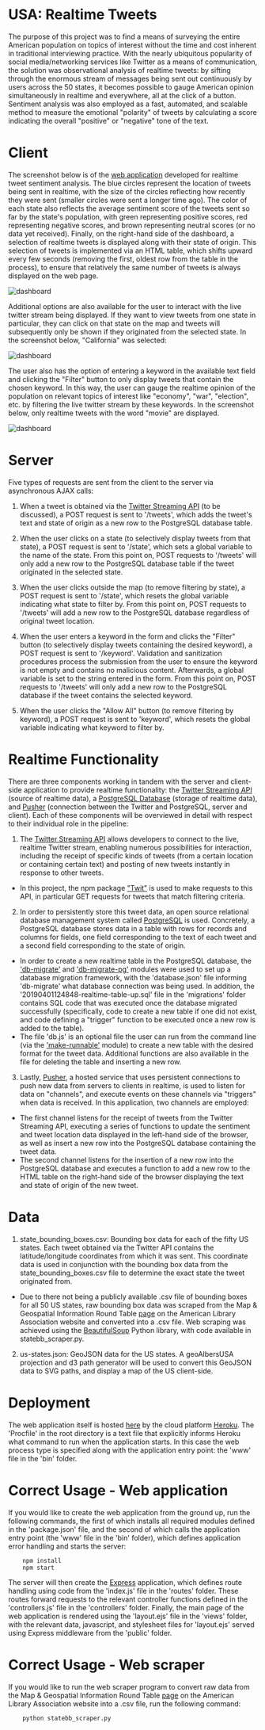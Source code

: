 USA: Realtime Tweets
=========================

The purpose of this project was to find a means of surveying the entire American population on topics of interest without the time and cost inherent in traditional interviewing practice. With the nearly ubiquitous popularity of social media/networking services like Twitter as a means of communication, the solution was observational analysis of realtime tweets: by sifting through the enormous stream of messages being sent out continuously by users across the 50 states, it becomes possible to gauge American opinion simultaneously in realtime and everywhere, all at the click of a button. Sentiment analysis was also employed as a fast, automated, and scalable method to measure the emotional "polarity" of tweets by calculating a score indicating the overall "positive" or "negative" tone of the text. 

Client
=========================

The screenshot below is of the [web application](http://realtime-tweets-usa.herokuapp.com) developed for realtime tweet sentiment analysis. The blue circles represent the location of tweets being sent in realtime, with the size of the circles reflecting how recently they were sent (smaller circles were sent a longer time ago). The color of each state also reflects the average sentiment score of the tweets sent so far by the state's population, with green representing positive scores, red representing negative scores, and brown representing neutral scores (or no data yet received). Finally, on the right-hand side of the dashboard, a selection of realtime tweets is displayed along with their state of origin. This selection of tweets is implemented via an HTML table, which shifts upward every few seconds (removing the first, oldest row from the table in the process), to ensure that relatively the same number of tweets is always displayed on the web page.

![dashboard](https://github.com/cchinchristopherj/Realtime-Tweets/blob/master/images/screenshot_main.png)

Additional options are also available for the user to interact with the live twitter stream being displayed. If they want to view tweets from one state in particular, they can click on that state on the map and tweets will subsequently only be shown if they originated from the selected state. In the screenshot below, "California" was selected: 

![dashboard](https://github.com/cchinchristopherj/Realtime-Tweets/blob/master/images/screenshot_state.png)

The user also has the option of entering a keyword in the available text field and clicking the "Filter" button to only display tweets that contain the chosen keyword. In this way, the user can gauge the realtime opinion of the population on relevant topics of interest like "economy", "war", "election", etc. by filtering the live twitter stream by these keywords. In the screenshot below, only realtime tweets with the word "movie" are displayed. 

![dashboard](https://github.com/cchinchristopherj/Realtime-Tweets/blob/master/images/screenshot_keyword.png)

Server
=========================

Five types of requests are sent from the client to the server via asynchronous AJAX calls:

1. When a tweet is obtained via the [Twitter Streaming API](https://developer.twitter.com/en/docs.html) (to be discussed), a POST request is sent to '/tweets', which adds the tweet's text and state of origin as a new row to the PostgreSQL database table. 

2. When the user clicks on a state (to selectively display tweets from that state), a POST request is sent to '/state', which sets a global variable to the name of the state. From this point on, POST requests to '/tweets' will only add a new row to the PostgreSQL database table if the tweet originated in the selected state. 

3. When the user clicks outside the map (to remove filtering by state), a POST request is sent to '/state', which resets the global variable indicating what state to filter by. From this point on, POST requests to '/tweets' will add a new row to the PostgreSQL database regardless of original tweet location. 

4. When the user enters a keyword in the form and clicks the "Filter" button (to selectively display tweets containing the desired keyword), a POST request is sent to '/keyword'. Validation and sanitization procedures process the submission from the user to ensure the keyword is not empty and contains no malicious content. Afterwards, a global variable is set to the string entered in the form. From this point on, POST requests to '/tweets' will only add a new row to the PostgreSQL database if the tweet contains the selected keyword. 

5. When the user clicks the "Allow All" button (to remove filtering by keyword), a POST request is sent to 'keyword', which resets the global variable indicating what keyword to filter by.

Realtime Functionality
=========================

There are three components working in tandem with the server and client-side application to provide realtime functionality: the [Twitter Streaming API](https://developer.twitter.com/en/docs.html) (source of realtime data), a [PostgreSQL Database](https://www.postgresql.org/) (storage of realtime data), and [Pusher](https://pusher.com/) (connection between the Twitter and PostgreSQL, server and client). Each of these components will be overviewed in detail with respect to their individual role in the pipeline: 

1. The [Twitter Streaming API](https://developer.twitter.com/en/docs.html) allows developers to connect to the live, realtime Twitter stream, enabling numerous possibilities for interaction, including the receipt of specific kinds of tweets (from a certain location or containing certain text) and posting of new tweets instantly in response to other tweets. 
- In this project, the npm package ["Twit"](https://www.npmjs.com/package/twit) is used to make requests to this API, in particular GET requests for tweets that match filtering criteria. 

2. In order to persistently store this tweet data, an open source relational database management system called [PostgreSQL](https://www.postgresql.org/) is used. Concretely, a PostgreSQL database stores data in a table with rows for records and columns for fields, one field corresponding to the text of each tweet and a second field corresponding to the state of origin. 
- In order to create a new realtime table in the PostgreSQL database, the ['db-migrate'](https://www.npmjs.com/package/db-migrate) and ['db-migrate-pg'](https://www.npmjs.com/package/db-migrate-pg) modules were used to set up a database migration framework, with the 'database.json' file informing 'db-migrate' what database connection was being used. In addition, the '20190401124848-realtime-table-up.sql' file in the 'migrations' folder contains SQL code that was executed once the database migrated successfully (specifically, code to create a new table if one did not exist, and code defining a "trigger" function to be executed once a new row is added to the table). 
- The file 'db.js' is an optional file the user can run from the command line (via the ['make-runnable'](https://www.npmjs.com/package/make-runnable) module) to create a new table with the desired format for the tweet data. Additional functions are also available in the file for deleting the table and inserting a new row. 

3. Lastly, [Pusher](https://pusher.com/), a hosted service that uses persistent connections to push new data from servers to clients in realtime, is used to listen for data on "channels", and execute events on these channels via "triggers" when data is received.
In this application, two channels are employed: 
- The first channel listens for the receipt of tweets from the Twitter Streaming API, executing a series of functions to update the sentiment and tweet location data displayed in the left-hand side of the browser, as well as insert a new row into the PostgreSQL database containing the tweet data. 
- The second channel listens for the insertion of a new row into the PostgreSQL database and executes a function to add a new row to the HTML table on the right-hand side of the browser displaying the text and state of origin of the new tweet.

Data
=========================

1. state_bounding_boxes.csv: Bounding box data for each of the fifty US states. Each tweet obtained via the Twitter API contains the latitude/longitude coordinates from which it was sent. This coordinate data is used in conjunction with the bounding box data from the state_bounding_boxes.csv file to determine the exact state the tweet originated from. 
- Due to there not being a publicly available .csv file of bounding boxes for all 50 US states, raw bounding box data was scraped from the Map & Geospatial Information Round Table [page](http://www.ala.org/rt/magirt/publicationsab/usa) on the American Library Association website and converted into a .csv file. Web scraping was achieved using the [BeautifulSoup](https://www.crummy.com/software/BeautifulSoup/bs4/doc/) Python library, with code available in statebb_scraper.py.

2. us-states.json: GeoJSON data for the US states. A geoAlbersUSA projection and d3 path generator will be used to convert this GeoJSON data to SVG paths, and display a map of the US client-side. 

Deployment
=========================

The web application itself is hosted [here](http://realtime-tweets-usa.herokuapp.com) by the cloud platform [Heroku](https://www.heroku.com/). The 'Procfile' in the root directory is a text file that explicitly informs Heroku what command to run when the application starts. In this case the web process type is specified along with the application entry point: the 'www' file in the 'bin' folder.

Correct Usage - Web application
=========================

If you would like to create the web application from the ground up, run the following commands, the first of which installs all required modules defined in the 'package.json' file, and the second of which calls the application entry point (the 'www' file in the 'bin' folder), which defines application error handling and starts the server:

        npm install
        npm start

The server will then create the [Express](https://developer.mozilla.org/en-US/docs/Learn/Server-side/Express_Nodejs) application, which defines route handling using code from the 'index.js' file in the 'routes' folder. These routes forward requests to the relevant controller functions defined in the 'controllers.js' file in the 'controllers' folder. Finally, the main page of the web application is rendered using the 'layout.ejs' file in the 'views' folder, with the relevant data, javascript, and stylesheet files for 'layout.ejs' served using Express middleware from the 'public' folder.

Correct Usage - Web scraper
=========================

If you would like to run the web scraper program to convert raw data from the Map & Geospatial Information Round Table [page](http://www.ala.org/rt/magirt/publicationsab/usa) on the American Library Association website into a .csv file, run the following command:

        python statebb_scraper.py
